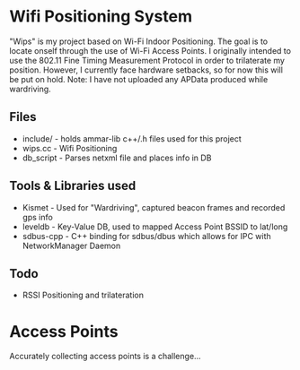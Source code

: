 # Wifi Positioning System

"Wips" is my project based on Wi-Fi Indoor Positioning. The goal is to locate onself through the use of Wi-Fi Access Points. I originally intended to use the 802.11 Fine Timing Measurement Protocol in order to trilaterate my position. However, I currently face hardware setbacks, so for now this will be put on hold.
Note: I have not uploaded any APData produced while wardriving.


## Files
+ include/ - holds ammar-lib c++/.h files used for this project
+ wips.cc - Wifi Positioning
+ db_script - Parses netxml file and places info in DB

## Tools & Libraries used
+ Kismet - Used for "Wardriving", captured beacon frames and recorded gps info
+ leveldb - Key-Value DB, used to mapped Access Point BSSID to lat/long
+ sdbus-cpp - C++ binding for sdbus/dbus which allows for IPC with NetworkManager Daemon

## Todo
+ RSSI Positioning and trilateration

# Access Points
Accurately collecting access points is a challenge...







